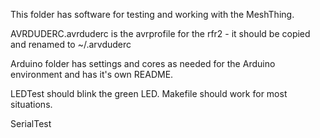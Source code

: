 This folder has software for testing and working with the MeshThing.

AVRDUDERC.avrduderc is the avrprofile for the rfr2 - it should be copied and renamed to ~/.arvduderc

Arduino folder has settings and cores as needed for the Arduino environment and has it's own README.

LEDTest should blink the green LED. Makefile should work for most situations.

SerialTest

